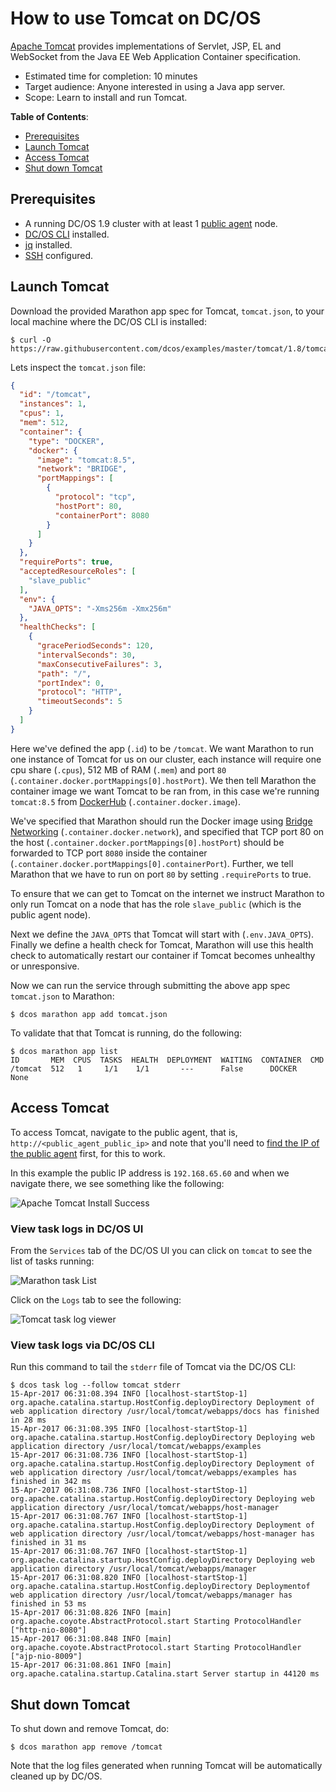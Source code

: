 # How to use Tomcat on DC/OS

[Apache Tomcat](http://tomcat.apache.org/) provides implementations of Servlet, JSP, EL and WebSocket from the Java EE Web Application Container specification.

- Estimated time for completion: 10 minutes
- Target audience: Anyone interested in using a Java app server.
- Scope: Learn to install and run Tomcat.

**Table of Contents**:

- [Prerequisites](#prerequisites)
- [Launch Tomcat](#launch-tomcat)
- [Access Tomcat](#access-tomcat)
- [Shut down Tomcat](#shut-down-tomcat)

## Prerequisites

- A running DC/OS 1.9 cluster with at least 1 [public agent](https://dcos.io/docs/1.9/overview/concepts/#public) node.
- [DC/OS CLI](https://dcos.io/docs/1.9/usage/cli/install/) installed.
- [jq](https://github.com/stedolan/jq/wiki/Installation) installed.
- [SSH](https://dcos.io/docs/1.9/administration/access-node/sshcluster/) configured.

## Launch Tomcat

Download the provided Marathon app spec for Tomcat, `tomcat.json`, to your local machine where the DC/OS CLI is installed:

```
$ curl -O https://raw.githubusercontent.com/dcos/examples/master/tomcat/1.8/tomcat.json
```

Lets inspect the `tomcat.json` file:

```json
{
  "id": "/tomcat",
  "instances": 1,
  "cpus": 1,
  "mem": 512,
  "container": {
    "type": "DOCKER",
    "docker": {
      "image": "tomcat:8.5",
      "network": "BRIDGE",
      "portMappings": [
        {
          "protocol": "tcp",
          "hostPort": 80,
          "containerPort": 8080
        }
      ]
    }
  },
  "requirePorts": true,
  "acceptedResourceRoles": [
    "slave_public"
  ],
  "env": {
    "JAVA_OPTS": "-Xms256m -Xmx256m"
  },
  "healthChecks": [
    {
      "gracePeriodSeconds": 120,
      "intervalSeconds": 30,
      "maxConsecutiveFailures": 3,
      "path": "/",
      "portIndex": 0,
      "protocol": "HTTP",
      "timeoutSeconds": 5
    }
  ]
}
```

Here we've defined the app (`.id`) to be `/tomcat`. We want Marathon to run one instance of Tomcat for us on our cluster, each instance will require one cpu share (`.cpus`), 512 MB of RAM (`.mem`) and port `80` (`.container.docker.portMappings[0].hostPort`). We then tell Marathon the container image we want Tomcat to be ran from, in this case we're running `tomcat:8.5` from [DockerHub](https://hub.docker.com/_/tomcat/) (`.container.docker.image`).

We've specified that Marathon should run the Docker image using [Bridge Networking](https://docs.docker.com/engine/userguide/networking/dockernetworks/#the-default-bridge-network-in-detail) (`.container.docker.network`), and specified that TCP port 80 on the host (`.container.docker.portMappings[0].hostPort`) should be forwarded to TCP port `8080` inside the container (`.container.docker.portMappings[0].containerPort`). Further, we tell Marathon that we have to run on port `80` by setting `.requirePorts` to true.

To ensure that we can get to Tomcat on the internet we instruct Marathon to only run Tomcat on a node that has the role `slave_public` (which is the public agent node).

Next we define the `JAVA_OPTS` that Tomcat will start with (`.env.JAVA_OPTS`). Finally we define a health check for Tomcat, Marathon will use this health check to automatically restart our container if Tomcat becomes unhealthy or unresponsive.

Now we can run the service through submitting the above app spec `tomcat.json` to Marathon:

```
$ dcos marathon app add tomcat.json
```

To validate that that Tomcat is running, do the following:

```
$ dcos marathon app list
ID       MEM  CPUS  TASKS  HEALTH  DEPLOYMENT  WAITING  CONTAINER  CMD
/tomcat  512   1     1/1    1/1       ---      False      DOCKER   None
```

## Access Tomcat

To access Tomcat, navigate to the public agent, that is, `http://<public_agent_public_ip>` and note that you'll need to [find the IP of the public agent](https://dcos.io/docs/1.9/administration/locate-public-agent/) first, for this to work. 

In this example the public IP address is `192.168.65.60` and when we navigate there, we see something like the following:

![Apache Tomcat Install Success](img/tomcat-screenshot.png)

### View task logs in DC/OS UI

From the `Services` tab of the DC/OS UI you can click on `tomcat` to see the list of tasks running:

![Marathon task List](img/tomcat-service.png)

Click on the `Logs` tab to see the following:

![Tomcat task log viewer](img/tomcat-logs.png)

### View task logs via DC/OS CLI

Run this command to tail the `stderr` file of Tomcat via the DC/OS CLI:

```
$ dcos task log --follow tomcat stderr
15-Apr-2017 06:31:08.394 INFO [localhost-startStop-1] org.apache.catalina.startup.HostConfig.deployDirectory Deployment of web application directory /usr/local/tomcat/webapps/docs has finished in 28 ms
15-Apr-2017 06:31:08.395 INFO [localhost-startStop-1] org.apache.catalina.startup.HostConfig.deployDirectory Deploying web application directory /usr/local/tomcat/webapps/examples
15-Apr-2017 06:31:08.736 INFO [localhost-startStop-1] org.apache.catalina.startup.HostConfig.deployDirectory Deployment of web application directory /usr/local/tomcat/webapps/examples has finished in 342 ms
15-Apr-2017 06:31:08.736 INFO [localhost-startStop-1] org.apache.catalina.startup.HostConfig.deployDirectory Deploying web application directory /usr/local/tomcat/webapps/host-manager
15-Apr-2017 06:31:08.767 INFO [localhost-startStop-1] org.apache.catalina.startup.HostConfig.deployDirectory Deployment of web application directory /usr/local/tomcat/webapps/host-manager has finished in 31 ms
15-Apr-2017 06:31:08.767 INFO [localhost-startStop-1] org.apache.catalina.startup.HostConfig.deployDirectory Deploying web application directory /usr/local/tomcat/webapps/manager
15-Apr-2017 06:31:08.820 INFO [localhost-startStop-1] org.apache.catalina.startup.HostConfig.deployDirectory Deploymentof web application directory /usr/local/tomcat/webapps/manager has finished in 53 ms
15-Apr-2017 06:31:08.826 INFO [main] org.apache.coyote.AbstractProtocol.start Starting ProtocolHandler ["http-nio-8080"]
15-Apr-2017 06:31:08.848 INFO [main] org.apache.coyote.AbstractProtocol.start Starting ProtocolHandler ["ajp-nio-8009"]
15-Apr-2017 06:31:08.861 INFO [main] org.apache.catalina.startup.Catalina.start Server startup in 44120 ms
```

## Shut down Tomcat

To shut down and remove Tomcat, do:

```
$ dcos marathon app remove /tomcat
```

Note that the log files generated when running Tomcat will be automatically cleaned up by DC/OS.
